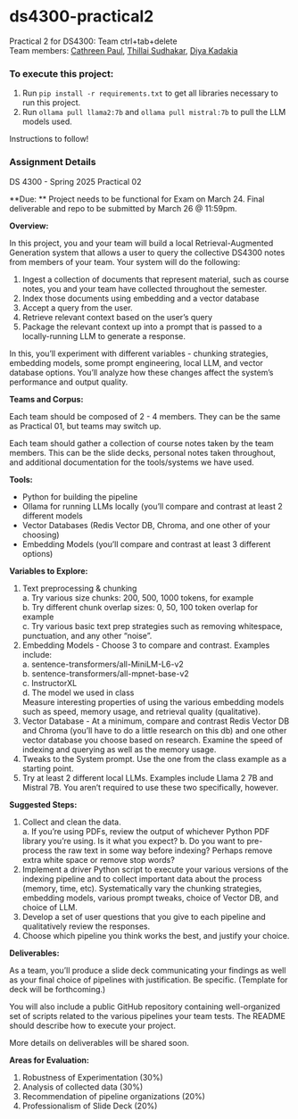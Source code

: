 # ds4300-practical2
Practical 2 for DS4300: Team ctrl+tab+delete \
Team members: 
<a href="https://github.com/cathreenpaul">Cathreen Paul</a>, <a href="https://github.com/tsudhakar87">Thillai Sudhakar</a>, <a href="https://github.com/diyakadakia">Diya Kadakia</a>

### To execute this project:
1. Run `pip install -r requirements.txt` to get all libraries necessary to run this project.
2. Run `ollama pull llama2:7b` and `ollama pull mistral:7b` to pull the LLM models used.

Instructions to follow!

### Assignment Details

DS 4300 - Spring 2025 
Practical 02

**Due: **
Project needs to be functional for Exam on March 24.
Final deliverable and repo to be submitted by March 26 @ 11:59pm. 

**Overview:**

In this project, you and your team will build a local Retrieval-Augmented Generation system that allows a user to query the collective DS4300 notes from members of your team.  Your system will do the following:

1. Ingest a collection of documents that represent material, such as course notes, you and your team have collected throughout the semester. 
2. Index those documents using embedding and a vector database
3. Accept a query from the user. 
4. Retrieve relevant context based on the user’s query
5. Package the relevant context up into a prompt that is passed to a locally-running LLM to generate a response. 

In this, you’ll experiment with different variables - chunking strategies, embedding models, some prompt engineering, local LLM, and vector database options.  You’ll analyze how these changes affect the system’s performance and output quality. 

**Teams and Corpus:**

Each team should be composed of 2 - 4 members.  They can be the same as Practical 01, but teams may switch up. 

Each team should gather a collection of course notes taken by the team members.  This can be the slide decks, personal notes taken throughout, and additional documentation for the tools/systems we have used.  

**Tools:**

- Python for building the pipeline
- Ollama for running LLMs locally (you’ll compare and contrast at least 2 different models
- Vector Databases (Redis Vector DB, Chroma, and one other of your choosing)
- Embedding Models (you’ll compare and contrast at least 3 different options)  

**Variables to Explore:**

1. Text preprocessing & chunking \
      a. Try various size chunks: 200, 500, 1000 tokens, for example \
      b. Try different chunk overlap sizes: 0, 50, 100 token overlap for example \
      c. Try various basic text prep strategies such as removing whitespace, punctuation, and any other “noise”. 
2. Embedding Models - Choose 3 to compare and contrast. Examples include: \
      a. sentence-transformers/all-MiniLM-L6-v2 \
      b. sentence-transformers/all-mpnet-base-v2 \
      c. InstructorXL \
      d. The model we used in class \
Measure interesting properties of using the various embedding models such as speed, memory usage, and retrieval quality (qualitative). 
3. Vector Database - At a minimum, compare and contrast Redis Vector DB and Chroma (you’ll have to do a little research on this db) and one other vector database you choose based on research.  Examine the speed of indexing and querying as well as the memory usage. 
4. Tweaks to the System prompt. Use the one from the class example as a starting point. 
5. Try at least 2 different local LLMs.  Examples include Llama 2 7B and Mistral 7B.  You aren’t required to use these two specifically, however. 

**Suggested Steps:**

1. Collect and clean the data.  
  a. If you’re using PDFs, review the output of whichever Python PDF library you’re using. Is it what you expect? 
  b. Do you want to pre-process the raw text in some way before indexing?  Perhaps remove extra white space or remove stop words?
2. Implement a driver Python script to execute your various versions of the indexing pipeline and to collect important data about the process (memory, time, etc).  Systematically vary the chunking strategies, embedding models, various prompt tweaks, choice of Vector DB, and choice of LLM. 
3. Develop a set of user questions that you give to each pipeline and qualitatively review the responses. 
4. Choose which pipeline you think works the best, and justify your choice. 

**Deliverables:**

As a team, you’ll produce a slide deck communicating your findings as well as your final choice of pipelines with justification. Be specific.  (Template for deck will be forthcoming.)

You will also include a public GitHub repository containing well-organized set of scripts related to the various pipelines your team tests.  The README should describe how to execute your project.  

More details on deliverables will be shared soon. 

**Areas for Evaluation:**
1. Robustness of Experimentation (30%)
2. Analysis of collected data (30%)
3. Recommendation of pipeline organizations (20%)
4. Professionalism of Slide Deck (20%)
